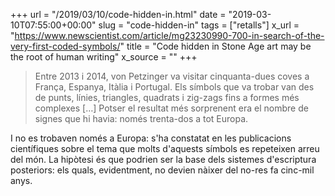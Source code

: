 +++
url = "/2019/03/10/code-hidden-in.html"
date = "2019-03-10T07:55:00+00:00"
slug = "code-hidden-in"
tags = ["retalls"]
x_url = "https://www.newscientist.com/article/mg23230990-700-in-search-of-the-very-first-coded-symbols/"
title = "Code hidden in Stone Age art may be the root of human writing"
x_source = ""
+++


> Entre 2013 i 2014, von Petzinger va visitar cinquanta-dues coves a França, Espanya, Itàlia i Portugal. Els símbols que va trobar van des de punts, línies, triangles, quadrats i zig-zags fins a formes més complexes […] Potser el resultat més sorprenent era el nombre de signes que hi havia: només trenta-dos a tot Europa.

I no es trobaven només a Europa: s'ha constatat en les publicacions científiques sobre el tema que molts d'aquests símbols es repeteixen arreu del món. La hipòtesi és que podrien ser la base dels sistemes d'escriptura posteriors: els quals, evidentment, no devien nàixer del no-res fa cinc-mil anys.

